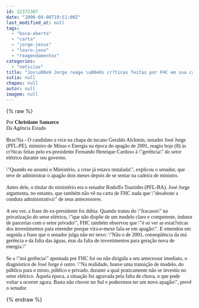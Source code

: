 ```yaml
---
id: 12372387
date: "2006-09-08T19:51:00Z"
last_modified_at: null
tags:
  - "boca-aberta"
  - "carta"
  - "jorge-jesus"
  - "louro-jose"
  - "reagendamentos"
categories:
  - "noticias"
title: "Jos\u00e9 Jorge reage \u00e0s cr?ticas feitas por FHC em sua carta aberta"
sutia: null
chapeu: null
autor: null
imagem: null
---
```

{% raw %}
<p><P><FONT face=Verdana>Por <STRONG>Christiane Samarco</STRONG><BR>Da Agência Estado<BR><BR></FONT><FONT face=Verdana>Bras?lia - O candidato a vice na chapa do tucano Geraldo Alckmin, senador José Jorge (PFL-PE), ministro de Minas e Energia na época do apagão de 2001, reagiu hoje (8) às cr?ticas feitas pelo ex-presidente Fernando Henrique Cardoso à \"gerência\" do setor elétrico durante seu governo. <BR><BR>\"Quando eu assumi o Ministério, a crise já estava instalada\", explicou o senador, que teve de administrar o apagão dois meses depois de se sentar na cadeira de ministro. <BR><BR>Antes dele, o titular do ministério era o senador Rodolfo Tourinho (PFL-BA). José Jorge argumenta, no entanto, que também não vê na carta de FHC nada que \"desabone a conduta administrativa\" de seus antecessores. <BR><BR>A seu ver, a frase do ex-presidente foi dúbia. Quando tratou do \"fracasso\" na privatização do setor elétrico, \"que não dispõe de um modelo claro e competente, indutor de parcerias com o setor privado\", FHC também observou que \"é só ver as estat?sticas dos investimentos para entender porque vira-e-mexe fala-se em apagão\". E emendou em seguida a frase que o senador julga não ter nexo: \"Não o de 2001, conseqüência da má gerência e da falta das águas, mas da falta de investimentos para geração nova de energia.\"<BR><BR>Se a \"má gerência\" apontada por FHC foi ou não dirigida a seu antecessor imediato, o diagnóstico de José Jorge é outro. \"Na realidade, houve uma transição de modelo, do público para o misto, público e privado, durante a qual praticamente não se investiu no setor elétrico. Àquela época, a situação foi agravada pela falta de chuva, o que pode voltar a ocorrer agora. Basta não chover no Sul e poderemos ter um novo apagão\", prevê o senador.</FONT></P> </p>
{% endraw %}